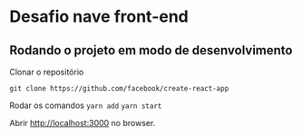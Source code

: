 # Desafio nave front-end

## Rodando o projeto em modo de desenvolvimento

Clonar o repositório

`git clone https://github.com/facebook/create-react-app`

Rodar os comandos
`yarn add`
`yarn start`

Abrir [http://localhost:3000](http://localhost:3000) no browser.
